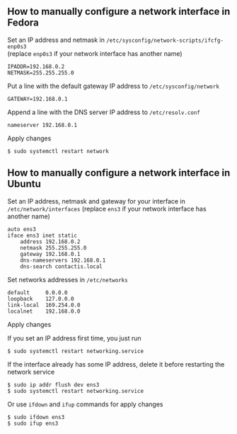 
## How to manually configure a network interface in Fedora

Set an IP address and netmask in `/etc/sysconfig/network-scripts/ifcfg-enp0s3`  
(replace `enp0s3` if your network interface has another name)

```text
IPADDR=192.168.0.2
NETMASK=255.255.255.0
```

Put a line with the default gateway IP address to `/etc/sysconfig/network`

```text
GATEWAY=192.168.0.1
```

Append a line with the DNS server IP address to `/etc/resolv.conf`

```text
nameserver 192.168.0.1
```

Apply changes

```console
$ sudo systemctl restart network
```

## How to manually configure a network interface in Ubuntu

Set an IP address, netmask and gateway for your interface in `/etc/network/interfaces`
(replace `ens3` if your network interface has another name)

```text
auto ens3
iface ens3 inet static
    address 192.168.0.2
    netmask 255.255.255.0
    gateway 192.168.0.1
    dns-nameservers 192.168.0.1
    dns-search contactis.local
```

Set networks addresses in `/etc/networks`

```text
default     0.0.0.0
loopback    127.0.0.0
link-local  169.254.0.0
localnet    192.168.0.0
```

Apply changes

If you set an IP address first time, you just run

```console
$ sudo systemctl restart networking.service
```

If the interface already has some IP address, delete it before restarting the network service

```console
$ sudo ip addr flush dev ens3
$ sudo systemctl restart networking.service
```

Or use `ifdown` and `ifup` commands for apply changes

```console
$ sudo ifdown ens3
$ sudo ifup ens3
```

